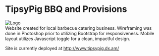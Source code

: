 # TipsyPig BBQ and Provisions
![Logo](http://i63.tinypic.com/10r8diq.png)<br/>
Website created for local barbecue catering business.  Wireframing was done in Photoshop prior to utilizing Bootstrap for responsiveness.  Mobile layout utilizes Javascript toggle for a clean, impactful design.<br/>

Site is currently deployed at http://www.tipsypig.dx.am/
